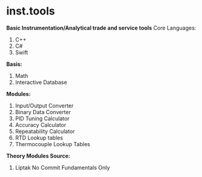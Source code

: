 # inst.tools
**Basic Instrumentation/Analytical trade and service tools**
Core Languages:
1. C++
1. C#
1. Swift

**Basis:**
1. Math
1. Interactive Database

**Modules:**
1. Input/Output Converter
1. Binary Data Converter
1. PID Tuning Calculator
1. Accuracy Calculator
1. Repeatability Calculator
1. RTD Lookup tables
1. Thermocouple Lookup Tables

**Theory Modules Source:**
1. Liptak No Commit Fundamentals Only
